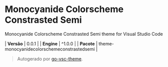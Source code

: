 # Monocyanide Colorscheme Constrasted Semi

Monocyanide Colorscheme Constrasted Semi theme for Visual Studio Code

| **Versão** | 0.0.1 |
| **Engine** | ^1.0.0 |
| **Pacote** | theme-monocyanidecolorschemeconstrastedsemi |

> Autogerado por [go-vsc-theme](https://github.com/natalbu/go-vsc-theme).
